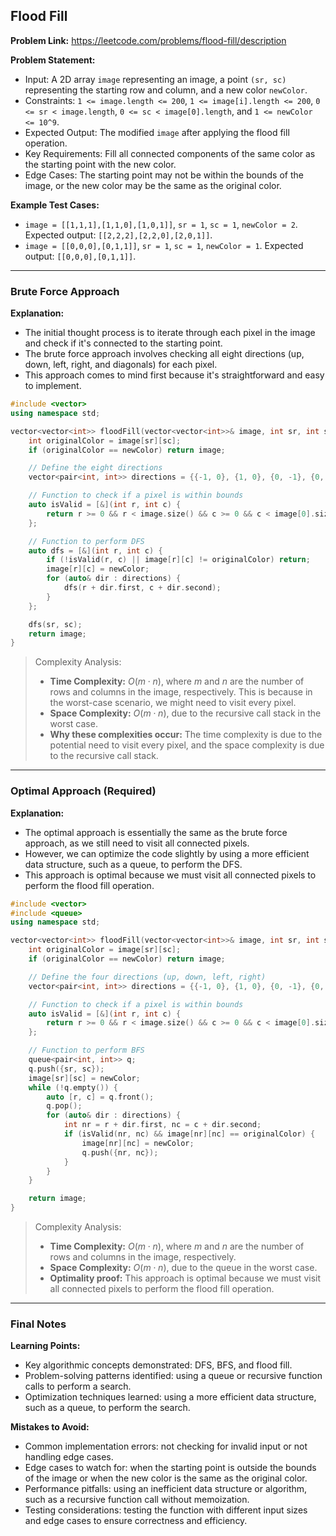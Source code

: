 ## Flood Fill
**Problem Link:** https://leetcode.com/problems/flood-fill/description

**Problem Statement:**
- Input: A 2D array `image` representing an image, a point `(sr, sc)` representing the starting row and column, and a new color `newColor`.
- Constraints: `1 <= image.length <= 200`, `1 <= image[i].length <= 200`, `0 <= sr < image.length`, `0 <= sc < image[0].length`, and `1 <= newColor <= 10^9`.
- Expected Output: The modified `image` after applying the flood fill operation.
- Key Requirements: Fill all connected components of the same color as the starting point with the new color.
- Edge Cases: The starting point may not be within the bounds of the image, or the new color may be the same as the original color.

**Example Test Cases:**
- `image = [[1,1,1],[1,1,0],[1,0,1]]`, `sr = 1`, `sc = 1`, `newColor = 2`. Expected output: `[[2,2,2],[2,2,0],[2,0,1]]`.
- `image = [[0,0,0],[0,1,1]]`, `sr = 1`, `sc = 1`, `newColor = 1`. Expected output: `[[0,0,0],[0,1,1]]`.

---

### Brute Force Approach
**Explanation:**
- The initial thought process is to iterate through each pixel in the image and check if it's connected to the starting point.
- The brute force approach involves checking all eight directions (up, down, left, right, and diagonals) for each pixel.
- This approach comes to mind first because it's straightforward and easy to implement.

```cpp
#include <vector>
using namespace std;

vector<vector<int>> floodFill(vector<vector<int>>& image, int sr, int sc, int newColor) {
    int originalColor = image[sr][sc];
    if (originalColor == newColor) return image;

    // Define the eight directions
    vector<pair<int, int>> directions = {{-1, 0}, {1, 0}, {0, -1}, {0, 1}, {-1, -1}, {-1, 1}, {1, -1}, {1, 1}};

    // Function to check if a pixel is within bounds
    auto isValid = [&](int r, int c) {
        return r >= 0 && r < image.size() && c >= 0 && c < image[0].size();
    };

    // Function to perform DFS
    auto dfs = [&](int r, int c) {
        if (!isValid(r, c) || image[r][c] != originalColor) return;
        image[r][c] = newColor;
        for (auto& dir : directions) {
            dfs(r + dir.first, c + dir.second);
        }
    };

    dfs(sr, sc);
    return image;
}
```

> Complexity Analysis:
> - **Time Complexity:** $O(m \cdot n)$, where $m$ and $n$ are the number of rows and columns in the image, respectively. This is because in the worst-case scenario, we might need to visit every pixel.
> - **Space Complexity:** $O(m \cdot n)$, due to the recursive call stack in the worst case.
> - **Why these complexities occur:** The time complexity is due to the potential need to visit every pixel, and the space complexity is due to the recursive call stack.

---

### Optimal Approach (Required)
**Explanation:**
- The optimal approach is essentially the same as the brute force approach, as we still need to visit all connected pixels.
- However, we can optimize the code slightly by using a more efficient data structure, such as a queue, to perform the DFS.
- This approach is optimal because we must visit all connected pixels to perform the flood fill operation.

```cpp
#include <vector>
#include <queue>
using namespace std;

vector<vector<int>> floodFill(vector<vector<int>>& image, int sr, int sc, int newColor) {
    int originalColor = image[sr][sc];
    if (originalColor == newColor) return image;

    // Define the four directions (up, down, left, right)
    vector<pair<int, int>> directions = {{-1, 0}, {1, 0}, {0, -1}, {0, 1}};

    // Function to check if a pixel is within bounds
    auto isValid = [&](int r, int c) {
        return r >= 0 && r < image.size() && c >= 0 && c < image[0].size();
    };

    // Function to perform BFS
    queue<pair<int, int>> q;
    q.push({sr, sc});
    image[sr][sc] = newColor;
    while (!q.empty()) {
        auto [r, c] = q.front();
        q.pop();
        for (auto& dir : directions) {
            int nr = r + dir.first, nc = c + dir.second;
            if (isValid(nr, nc) && image[nr][nc] == originalColor) {
                image[nr][nc] = newColor;
                q.push({nr, nc});
            }
        }
    }

    return image;
}
```

> Complexity Analysis:
> - **Time Complexity:** $O(m \cdot n)$, where $m$ and $n$ are the number of rows and columns in the image, respectively.
> - **Space Complexity:** $O(m \cdot n)$, due to the queue in the worst case.
> - **Optimality proof:** This approach is optimal because we must visit all connected pixels to perform the flood fill operation.

---

### Final Notes

**Learning Points:**
- Key algorithmic concepts demonstrated: DFS, BFS, and flood fill.
- Problem-solving patterns identified: using a queue or recursive function calls to perform a search.
- Optimization techniques learned: using a more efficient data structure, such as a queue, to perform the search.

**Mistakes to Avoid:**
- Common implementation errors: not checking for invalid input or not handling edge cases.
- Edge cases to watch for: when the starting point is outside the bounds of the image or when the new color is the same as the original color.
- Performance pitfalls: using an inefficient data structure or algorithm, such as a recursive function call without memoization.
- Testing considerations: testing the function with different input sizes and edge cases to ensure correctness and efficiency.